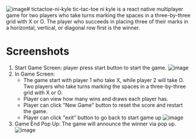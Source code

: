 ![image](https://github.com/user-attachments/assets/95b3672c-4c20-4964-9630-f83cae49067c)﻿# tictactoe-ni-kyle
tic-tac-toe ni kyle is a react native multiplayer game for two players who take turns marking the spaces in a three-by-three grid with X or O. The player who succeeds in placing three of their marks in a horizontal, vertical, or diagonal row first is the winner.

# Screenshots
1. Start Game Screen: player press start button to start the game.
  ![image](https://github.com/user-attachments/assets/32c91798-f100-4de0-89c4-0ef0cc879711)
2. In Game Screen:
   - The game start with player 1 who take X, while player 2 will take O. Two players who take turns marking the spaces in a three-by-three grid with X or O.
   - Player can view how many wins and draws each player has.
   - Player can click "New Game" button to reset the score and restart the game.
   - Player can click "exit" button to go back to start game up
  ![image](https://github.com/user-attachments/assets/52e6be3e-2d31-4ca3-88cf-29f2104b16de)
4. Game End Pop Up: The game will announce the winner via pop up.
  ![image](https://github.com/user-attachments/assets/2b64fb54-59d6-4327-85f5-93d1a63e3ebd)

